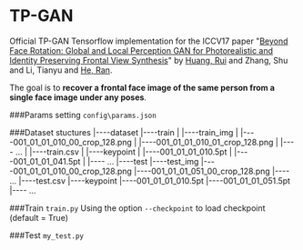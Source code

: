 # TP-GAN

Official TP-GAN Tensorflow implementation for the ICCV17 paper "[Beyond Face Rotation: Global and Local Perception GAN for Photorealistic and Identity Preserving Frontal View Synthesis](http://openaccess.thecvf.com/content_ICCV_2017/papers/Huang_Beyond_Face_Rotation_ICCV_2017_paper.pdf)" by [Huang, Rui](http://www.andrew.cmu.edu/user/ruih2/) and Zhang, Shu and Li, Tianyu and [He, Ran](http://www.nlpr.ia.ac.cn/english/irds/People/rhe.html).

The goal is to **recover a frontal face image of the same person from a single face image under any poses**.

###Params setting
`config\params.json`

###Dataset stuctures
|----dataset
        |----train
        |       |----train_img
        |               |----001_01_01_010_00_crop_128.png
        |               |----001_01_01_010_01_crop_128.png
        |               |---- …
        |       |----train.csv
        |       |----keypoint
        |               |----001_01_01_010.5pt
        |               |----001_01_01_041.5pt
        |               |---- …
        |----test
                |----test_img
                        |----001_01_01_010_00_crop_128.png
                        |----001_01_01_051_00_crop_128.png
                        |---- …
                |----test.csv
                |----keypoint
                        |----001_01_01_010.5pt
                        |----001_01_01_051.5pt
                        |---- …

###Train 
`train.py`
Using the option `--checkpoint` to load checkpoint (default = True)

###Test
`my_test.py`

